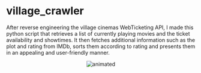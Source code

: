 # village_crawler
 
After reverse engineering the village cinemas WebTicketing API, I made 
this python script that retrieves a list of currently playing movies 
and the ticket availability and showtimes. It then fetches additional 
information such as the plot and rating from IMDb, sorts them according
to rating and presents them in an appealing and user-friendly manner.

<p align="center">
  <img src="https://github.com/johneliades/chess_cv/blob/main/preview.jpg" alt="animated" />
</p>
